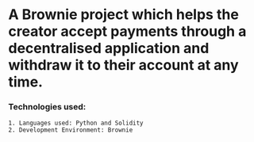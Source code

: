 # A Brownie project which helps the creator accept payments through a decentralised application and withdraw it to their account at any time.

### Technologies used:
    1. Languages used: Python and Solidity
    2. Development Environment: Brownie 
    